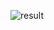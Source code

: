 ![result](https://github.com/Nazia07/ImageAnomalyDetection/assets/10472605/aa08f429-183b-429b-8055-1435c2468264)

 

